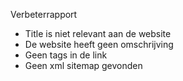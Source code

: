 Verbeterrapport

- Title is niet relevant aan de website
- De website heeft geen omschrijving
- Geen tags in de link 
- Geen xml sitemap gevonden
